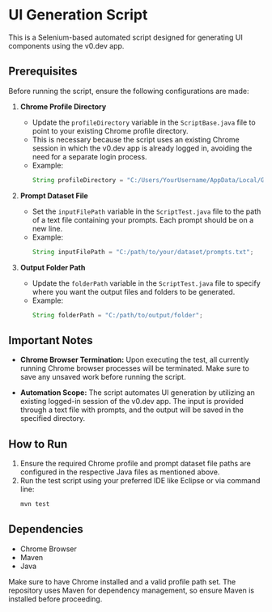 # UI Generation Script

This is a Selenium-based automated script designed for generating UI components using the v0.dev app.

## Prerequisites

Before running the script, ensure the following configurations are made:

1. **Chrome Profile Directory**
   - Update the `profileDirectory` variable in the `ScriptBase.java` file to point to your existing Chrome profile directory.
   - This is necessary because the script uses an existing Chrome session in which the v0.dev app is already logged in, avoiding the need for a separate login process.
   - Example:
     ```java
     String profileDirectory = "C:/Users/YourUsername/AppData/Local/Google/Chrome/User Data/Profile 1";
     ```

2. **Prompt Dataset File**
   - Set the `inputFilePath` variable in the `ScriptTest.java` file to the path of a text file containing your prompts. Each prompt should be on a new line.
   - Example:
     ```java
     String inputFilePath = "C:/path/to/your/dataset/prompts.txt";
     ```

3. **Output Folder Path**
   - Update the `folderPath` variable in the `ScriptTest.java` file to specify where you want the output files and folders to be generated.
   - Example:
     ```java
     String folderPath = "C:/path/to/output/folder";
     ```

## Important Notes

- **Chrome Browser Termination:**
  Upon executing the test, all currently running Chrome browser processes will be terminated. Make sure to save any unsaved work before running the script.

- **Automation Scope:**
  The script automates UI generation by utilizing an existing logged-in session of the v0.dev app. The input is provided through a text file with prompts, and the output will be saved in the specified directory.

## How to Run

1. Ensure the required Chrome profile and prompt dataset file paths are configured in the respective Java files as mentioned above.
2. Run the test script using your preferred IDE like Eclipse or via command line:
   ```bash
   mvn test
   ```

## Dependencies

- Chrome Browser
- Maven
- Java

Make sure to have Chrome installed and a valid profile path set. The repository uses Maven for dependency management, so ensure Maven is installed before proceeding.
